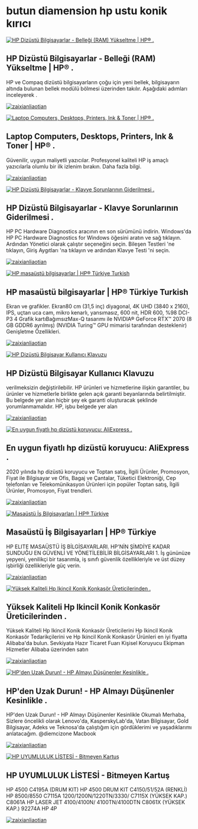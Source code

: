 # butun diamension hp ustu konik kırıcı
<a href="https://mnn.zoosnet.net/LR/Chatpre.aspx?id=MNN94995150&p=https://topgrinding.com/" target="_blank">![HP Dizüstü Bilgisayarlar - Belleği (RAM) Yükseltme | HP® .](https://github.com/technlg/images/blob/main/37.jpg)</a>
## HP Dizüstü Bilgisayarlar - Belleği (RAM) Yükseltme | HP® .
HP ve Compaq dizüstü bilgisayarların çoğu için yeni bellek, bilgisayarın altında bulunan bellek modülü bölmesi üzerinden takılır. Aşağıdaki adımları inceleyerek .
<a href="https://mnn.zoosnet.net/LR/Chatpre.aspx?id=MNN94995150&p=https://topgrinding.com/" target="_blank"><img src="https://github.com/technlg/images/raw/main/chat11.jpg" alt="zaixianliaotian"/></a><a href="//whatsapp.shibangsoft.com/WhatsApp.php" ><img src="https://github.com/technlg/images/raw/main/chat11.png" alt=""></a>
<a href="https://mnn.zoosnet.net/LR/Chatpre.aspx?id=MNN94995150&p=https://topgrinding.com/" target="_blank">![Laptop Computers, Desktops, Printers, Ink & Toner | HP® .](https://github.com/technlg/images/blob/main/6.jpg)</a>
## Laptop Computers, Desktops, Printers, Ink & Toner | HP® .
Güvenilir, uygun maliyetli yazıcılar. Profesyonel kaliteli HP iş amaçlı yazıcılarla olumlu bir ilk izlenim bırakın. Daha fazla bilgi.
<a href="https://mnn.zoosnet.net/LR/Chatpre.aspx?id=MNN94995150&p=https://topgrinding.com/" target="_blank"><img src="https://github.com/technlg/images/raw/main/chat11.jpg" alt="zaixianliaotian"/></a><a href="//whatsapp.shibangsoft.com/WhatsApp.php" ><img src="https://github.com/technlg/images/raw/main/chat11.png" alt=""></a>
<a href="https://mnn.zoosnet.net/LR/Chatpre.aspx?id=MNN94995150&p=https://topgrinding.com/" target="_blank">![HP Dizüstü Bilgisayarlar - Klavye Sorunlarının Giderilmesi .](https://github.com/technlg/images/blob/main/15.jpg)</a>
## HP Dizüstü Bilgisayarlar - Klavye Sorunlarının Giderilmesi .
HP PC Hardware Diagnostics aracının en son sürümünü indirin. Windows'da HP PC Hardware Diagnostics for Windows öğesini aratın ve sağ tıklayın. Ardından Yönetici olarak çalıştır seçeneğini seçin. Bileşen Testleri 'ne tıklayın, Giriş Aygıtları 'na tıklayın ve ardından Klavye Testi 'ni seçin.
<a href="https://mnn.zoosnet.net/LR/Chatpre.aspx?id=MNN94995150&p=https://topgrinding.com/" target="_blank"><img src="https://github.com/technlg/images/raw/main/chat11.jpg" alt="zaixianliaotian"/></a><a href="//whatsapp.shibangsoft.com/WhatsApp.php" ><img src="https://github.com/technlg/images/raw/main/chat11.png" alt=""></a>
<a href="https://mnn.zoosnet.net/LR/Chatpre.aspx?id=MNN94995150&p=https://topgrinding.com/" target="_blank">![HP masaüstü bilgisayarlar | HP® Türkiye Turkish](https://github.com/technlg/images/blob/main/45.jpg)</a>
## HP masaüstü bilgisayarlar | HP® Türkiye Turkish
Ekran ve grafikler. Ekran80 cm (31,5 inç) diyagonal, 4K UHD (3840 x 2160), IPS, uçtan uca cam, mikro kenarlı, yansımasız, 600 nit, HDR 600, %98 DCI-P3 4 Grafik kartıBağımsızMax-Q tasarımı ile NVIDIA® GeForce RTX™ 2070 (8 GB GDDR6 ayrılmış) (NVIDIA Turing™ GPU mimarisi tarafından desteklenir) Genişletme Özellikleri.
<a href="https://mnn.zoosnet.net/LR/Chatpre.aspx?id=MNN94995150&p=https://topgrinding.com/" target="_blank"><img src="https://github.com/technlg/images/raw/main/chat11.jpg" alt="zaixianliaotian"/></a><a href="//whatsapp.shibangsoft.com/WhatsApp.php" ><img src="https://github.com/technlg/images/raw/main/chat11.png" alt=""></a>
<a href="https://mnn.zoosnet.net/LR/Chatpre.aspx?id=MNN94995150&p=https://topgrinding.com/" target="_blank">![HP Dizüstü Bilgisayar Kullanıcı Klavuzu](https://github.com/technlg/images/blob/main/13.jpg)</a>
## HP Dizüstü Bilgisayar Kullanıcı Klavuzu
verilmeksizin değiştirilebilir. HP ürünleri ve hizmetlerine ilişkin garantiler, bu ürünler ve hizmetlerle birlikte gelen açık garanti beyanlarında belirtilmiştir. Bu belgede yer alan hiçbir şey ek garanti oluşturacak şeklinde yorumlanmamalıdır. HP, işbu belgede yer alan
<a href="https://mnn.zoosnet.net/LR/Chatpre.aspx?id=MNN94995150&p=https://topgrinding.com/" target="_blank"><img src="https://github.com/technlg/images/raw/main/chat11.jpg" alt="zaixianliaotian"/></a><a href="//whatsapp.shibangsoft.com/WhatsApp.php" ><img src="https://github.com/technlg/images/raw/main/chat11.png" alt=""></a>
<a href="https://mnn.zoosnet.net/LR/Chatpre.aspx?id=MNN94995150&p=https://topgrinding.com/" target="_blank">![En uygun fiyatlı hp dizüstü koruyucu: AliExpress .](https://github.com/technlg/images/blob/main/44.jpg)</a>
## En uygun fiyatlı hp dizüstü koruyucu: AliExpress .
2020 yılında hp dizüstü koruyucu ve Toptan satış, İlgili Ürünler, Promosyon, Fiyat ile Bilgisayar ve Ofis, Bagaj ve Çantalar, Tüketici Elektroniği, Cep telefonları ve Telekomünikasyon Ürünleri için popüler Toptan satış, İlgili Ürünler, Promosyon, Fiyat trendleri.
<a href="https://mnn.zoosnet.net/LR/Chatpre.aspx?id=MNN94995150&p=https://topgrinding.com/" target="_blank"><img src="https://github.com/technlg/images/raw/main/chat11.jpg" alt="zaixianliaotian"/></a><a href="//whatsapp.shibangsoft.com/WhatsApp.php" ><img src="https://github.com/technlg/images/raw/main/chat11.png" alt=""></a>
<a href="https://mnn.zoosnet.net/LR/Chatpre.aspx?id=MNN94995150&p=https://topgrinding.com/" target="_blank">![Masaüstü İş Bilgisayarları | HP® Türkiye](https://github.com/technlg/images/blob/main/37.jpg)</a>
## Masaüstü İş Bilgisayarları | HP® Türkiye
HP ELITE MASAÜSTÜ İŞ BİLGİSAYARLARI. HP'NİN ŞİMDİYE KADAR SUNDUĞU EN GÜVENLİ VE YÖNETİLEBİLİR BİLGİSAYARLARI 1. İş gününüze yepyeni, yenilikçi bir tasarımla, iş sınıfı güvenlik özellikleriyle ve üst düzey işbirliği özellikleriyle güç verin.
<a href="https://mnn.zoosnet.net/LR/Chatpre.aspx?id=MNN94995150&p=https://topgrinding.com/" target="_blank"><img src="https://github.com/technlg/images/raw/main/chat11.jpg" alt="zaixianliaotian"/></a><a href="//whatsapp.shibangsoft.com/WhatsApp.php" ><img src="https://github.com/technlg/images/raw/main/chat11.png" alt=""></a>
<a href="https://mnn.zoosnet.net/LR/Chatpre.aspx?id=MNN94995150&p=https://topgrinding.com/" target="_blank">![Yüksek Kaliteli Hp Ikincil Konik Konkasör Üreticilerinden .](https://github.com/technlg/images/blob/main/51.jpg)</a>
## Yüksek Kaliteli Hp Ikincil Konik Konkasör Üreticilerinden .
Yüksek Kaliteli Hp Ikincil Konik Konkasör Üreticilerini Hp Ikincil Konik Konkasör Tedarikçilerini ve Hp Ikincil Konik Konkasör Ürünleri en iyi fiyatta Alibaba'da bulun. Sevkiyata Hazır Ticaret Fuarı Kişisel Koruyucu Ekipman Hizmetler Alibaba üzerinden satın
<a href="https://mnn.zoosnet.net/LR/Chatpre.aspx?id=MNN94995150&p=https://topgrinding.com/" target="_blank"><img src="https://github.com/technlg/images/raw/main/chat11.jpg" alt="zaixianliaotian"/></a><a href="//whatsapp.shibangsoft.com/WhatsApp.php" ><img src="https://github.com/technlg/images/raw/main/chat11.png" alt=""></a>
<a href="https://mnn.zoosnet.net/LR/Chatpre.aspx?id=MNN94995150&p=https://topgrinding.com/" target="_blank">![HP'den Uzak Durun! - HP Almayı Düşünenler Kesinlikle .](https://github.com/technlg/images/blob/main/59.jpg)</a>
## HP'den Uzak Durun! - HP Almayı Düşünenler Kesinlikle .
HP'den Uzak Durun! - HP Almayı Düşünenler Kesinlikle Okumalı Merhaba, Sizlere öncelikli olarak Lenovo'da, KasperskyLab'da, Vatan Bilgisayar, Gold Bilgisayar, Adeks ve Teknosa'da çalıştığım için gördüklerimi ve yaşadıklarımı anlatacağım. @diemcizone Macbook 
<a href="https://mnn.zoosnet.net/LR/Chatpre.aspx?id=MNN94995150&p=https://topgrinding.com/" target="_blank"><img src="https://github.com/technlg/images/raw/main/chat11.jpg" alt="zaixianliaotian"/></a><a href="//whatsapp.shibangsoft.com/WhatsApp.php" ><img src="https://github.com/technlg/images/raw/main/chat11.png" alt=""></a>
<a href="https://mnn.zoosnet.net/LR/Chatpre.aspx?id=MNN94995150&p=https://topgrinding.com/" target="_blank">![HP UYUMLULUK LİSTESİ - Bitmeyen Kartuş](https://github.com/technlg/images/blob/main/63.jpg)</a>
## HP UYUMLULUK LİSTESİ - Bitmeyen Kartuş
HP 4500 C4195A (DRUM KIT) HP 4500 DRUM KIT C4150/51/52A (RENKLİ) HP 8500/8550 C7115A 1200/1200N/1220TN/3330/ C7115X (YÜKSEK KAP.) C8061A HP LASER JET 4100/4100N/ 4100TN/4100DTN C8061X (YÜKSEK KAP.) 92274A HP 4P
<a href="https://mnn.zoosnet.net/LR/Chatpre.aspx?id=MNN94995150&p=https://topgrinding.com/" target="_blank"><img src="https://github.com/technlg/images/raw/main/chat11.jpg" alt="zaixianliaotian"/></a><a href="//whatsapp.shibangsoft.com/WhatsApp.php" ><img src="https://github.com/technlg/images/raw/main/chat11.png" alt=""></a>
